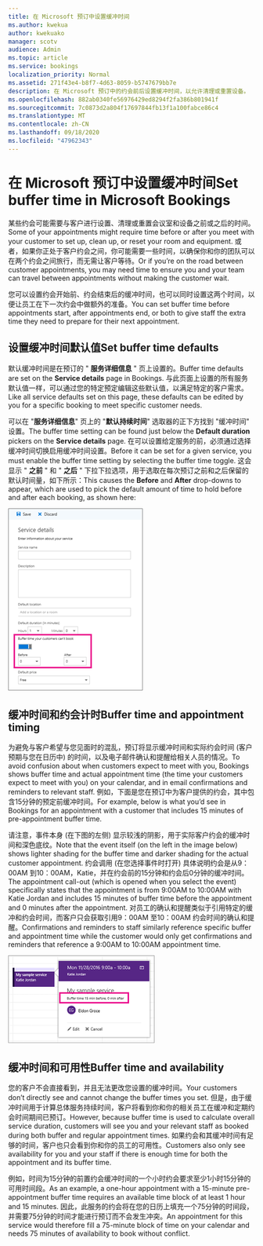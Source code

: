 ```yaml
---
title: 在 Microsoft 预订中设置缓冲时间
ms.author: kwekua
author: kwekuako
manager: scotv
audience: Admin
ms.topic: article
ms.service: bookings
localization_priority: Normal
ms.assetid: 271f43e4-b8f7-4d63-8059-b5747679bb7e
description: 在 Microsoft 预订中的约会前后设置缓冲时间，以允许清理或重置设备。
ms.openlocfilehash: 882ab0340fe56976429ed8294f2fa386b801941f
ms.sourcegitcommit: 7c0873d2a804f17697844fb13f1a100fabce86c4
ms.translationtype: MT
ms.contentlocale: zh-CN
ms.lasthandoff: 09/18/2020
ms.locfileid: "47962343"
---
```

# <a name="set-buffer-time-in-microsoft-bookings"></a><span data-ttu-id="fabc0-103">在 Microsoft 预订中设置缓冲时间</span><span class="sxs-lookup"><span data-stu-id="fabc0-103">Set buffer time in Microsoft Bookings</span></span>

<span data-ttu-id="fabc0-104">某些约会可能需要与客户进行设置、清理或重置会议室和设备之前或之后的时间。</span><span class="sxs-lookup"><span data-stu-id="fabc0-104">Some of your appointments might require time before or after you meet with your customer to set up, clean up, or reset your room and equipment.</span></span> <span data-ttu-id="fabc0-105">或者，如果你正处于客户约会之间，你可能需要一些时间，以确保你和你的团队可以在两个约会之间旅行，而无需让客户等待。</span><span class="sxs-lookup"><span data-stu-id="fabc0-105">Or if you’re on the road between customer appointments, you may need time to ensure you and your team can travel between appointments without making the customer wait.</span></span>

<span data-ttu-id="fabc0-106">您可以设置约会开始前、约会结束后的缓冲时间，也可以同时设置这两个时间，以便让员工在下一次约会中做额外的准备。</span><span class="sxs-lookup"><span data-stu-id="fabc0-106">You can set buffer time before appointments start, after appointments end, or both to give staff the extra time they need to prepare for their next appointment.</span></span>

## <a name="set-buffer-time-defaults"></a><span data-ttu-id="fabc0-107">设置缓冲时间默认值</span><span class="sxs-lookup"><span data-stu-id="fabc0-107">Set buffer time defaults</span></span>

<span data-ttu-id="fabc0-108">默认缓冲时间是在预订的 " **服务详细信息** " 页上设置的。</span><span class="sxs-lookup"><span data-stu-id="fabc0-108">Buffer time defaults are set on the **Service details** page in Bookings.</span></span> <span data-ttu-id="fabc0-109">与此页面上设置的所有服务默认值一样，可以通过您的特定预定编辑这些默认值，以满足特定的客户需求。</span><span class="sxs-lookup"><span data-stu-id="fabc0-109">Like all service defaults set on this page, these defaults can be edited by you for a specific booking to meet specific customer needs.</span></span>

<span data-ttu-id="fabc0-110">可以在 "**服务详细信息**" 页上的 "**默认持续时间**" 选取器的正下方找到 "缓冲时间" 设置。</span><span class="sxs-lookup"><span data-stu-id="fabc0-110">The buffer time setting can be found just below the **Default duration** pickers on the **Service details** page.</span></span> <span data-ttu-id="fabc0-111">在可以设置给定服务的前，必须通过选择缓冲时间切换启用缓冲时间设置。</span><span class="sxs-lookup"><span data-stu-id="fabc0-111">Before it can be set for a given service, you must enable the buffer time setting by selecting the buffer time toggle.</span></span> <span data-ttu-id="fabc0-112">这会显示 " **之前** " 和 " **之后** " 下拉下拉选项，用于选取在每次预订之前和之后保留的默认时间量，如下所示：</span><span class="sxs-lookup"><span data-stu-id="fabc0-112">This causes the **Before** and **After** drop-downs to appear, which are used to pick the default amount of time to hold before and after each booking, as shown here:</span></span>

   ![启用了缓冲时间的预订的映像](../media/bookings-buffertime.png)

## <a name="buffer-time-and-appointment-timing"></a><span data-ttu-id="fabc0-114">缓冲时间和约会计时</span><span class="sxs-lookup"><span data-stu-id="fabc0-114">Buffer time and appointment timing</span></span>

<span data-ttu-id="fabc0-115">为避免与客户希望与您见面时的混乱，预订将显示缓冲时间和实际约会时间 (客户预期与您在日历中) 的时间，以及电子邮件确认和提醒给相关人员的情况。</span><span class="sxs-lookup"><span data-stu-id="fabc0-115">To avoid confusion about when customers expect to meet with you, Bookings shows buffer time and actual appointment time (the time your customers expect to meet with you) on your calendar, and in email confirmations and reminders to relevant staff.</span></span> <span data-ttu-id="fabc0-116">例如，下面是您在预订中为客户提供的约会，其中包含15分钟的预定前缓冲时间。</span><span class="sxs-lookup"><span data-stu-id="fabc0-116">For example, below is what you’d see in Bookings for an appointment with a customer that includes 15 minutes of pre-appointment buffer time.</span></span>

<span data-ttu-id="fabc0-117">请注意，事件本身 (在下图的左侧) 显示较浅的阴影，用于实际客户约会的缓冲时间和深色底纹。</span><span class="sxs-lookup"><span data-stu-id="fabc0-117">Note that the event itself (on the left in the image below) shows lighter shading for the buffer time and darker shading for the actual customer appointment.</span></span> <span data-ttu-id="fabc0-118">约会调用 (在您选择事件时打开) 具体说明约会是从9：00AM 到10：00AM，Katie，并在约会前的15分钟和约会后0分钟的缓冲时间。</span><span class="sxs-lookup"><span data-stu-id="fabc0-118">The appointment call-out (which is opened when you select the event) specifically states that the appointment is from 9:00AM to 10:00AM with Katie Jordan and includes 15 minutes of buffer time before the appointment and 0 minutes after the appointment.</span></span> <span data-ttu-id="fabc0-119">对员工的确认和提醒类似于引用特定的缓冲和约会时间，而客户只会获取引用9：00AM 至10：00AM 约会时间的确认和提醒。</span><span class="sxs-lookup"><span data-stu-id="fabc0-119">Confirmations and reminders to staff similarly reference specific buffer and appointment time while the customer would only get confirmations and reminders that reference a 9:00AM to 10:00AM appointment time.</span></span>

   ![显示了 "缓冲时间" 的预订约会呼叫图像](../media/bookings-buffertime-callout.png)

## <a name="buffer-time-and-availability"></a><span data-ttu-id="fabc0-121">缓冲时间和可用性</span><span class="sxs-lookup"><span data-stu-id="fabc0-121">Buffer time and availability</span></span>

<span data-ttu-id="fabc0-122">您的客户不会直接看到，并且无法更改您设置的缓冲时间。</span><span class="sxs-lookup"><span data-stu-id="fabc0-122">Your customers don’t directly see and cannot change the buffer times you set.</span></span> <span data-ttu-id="fabc0-123">但是，由于缓冲时间用于计算总体服务持续时间，客户将看到你和你的相关员工在缓冲和定期约会时间期间已预订。</span><span class="sxs-lookup"><span data-stu-id="fabc0-123">However, because buffer time is used to calculate overall service duration, customers will see you and your relevant staff as booked during both buffer and regular appointment times.</span></span> <span data-ttu-id="fabc0-124">如果约会和其缓冲时间有足够的时间，客户也只会看到你和你的员工的可用性。</span><span class="sxs-lookup"><span data-stu-id="fabc0-124">Customers also only see availability for you and your staff if there is enough time for both the appointment and its buffer time.</span></span>

<span data-ttu-id="fabc0-125">例如，时间为15分钟的前置约会缓冲时间的一个小时约会要求至少1小时15分钟的可用时间段。</span><span class="sxs-lookup"><span data-stu-id="fabc0-125">As an example, a one-hour appointment with a 15-minute pre-appointment buffer time requires an available time block of at least 1 hour and 15 minutes.</span></span> <span data-ttu-id="fabc0-126">因此，此服务的约会将在您的日历上填充一个75分钟的时间段，并需要75分钟的时间才能进行预订而不会发生冲突。</span><span class="sxs-lookup"><span data-stu-id="fabc0-126">An appointment for this service would therefore fill a 75-minute block of time on your calendar and needs 75 minutes of availability to book without conflict.</span></span>

